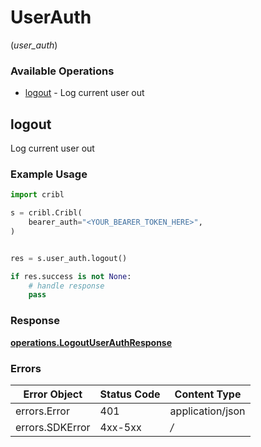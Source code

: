 # UserAuth
(*user_auth*)

### Available Operations

* [logout](#logout) - Log current user out

## logout

Log current user out

### Example Usage

```python
import cribl

s = cribl.Cribl(
    bearer_auth="<YOUR_BEARER_TOKEN_HERE>",
)


res = s.user_auth.logout()

if res.success is not None:
    # handle response
    pass

```


### Response

**[operations.LogoutUserAuthResponse](../../models/operations/logoutuserauthresponse.md)**
### Errors

| Error Object     | Status Code      | Content Type     |
| ---------------- | ---------------- | ---------------- |
| errors.Error     | 401              | application/json |
| errors.SDKError  | 4xx-5xx          | */*              |
